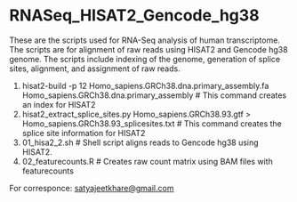 # RNASeq_HISAT2_Gencode_hg38

These are the scripts used for RNA-Seq analysis of human transcriptome. The scripts are for alignment of raw reads using HISAT2 and Gencode hg38 genome. The scripts include indexing of the genome, generation of splice sites, alignment, and assignment of raw reads. 

1. hisat2-build -p 12 Homo_sapiens.GRCh38.dna.primary_assembly.fa Homo_sapiens.GRCh38.dna.primary_assembly # This command creates an index for HISAT2
2. hisat2_extract_splice_sites.py Homo_sapiens.GRCh38.93.gtf > Homo_sapiens.GRCh38.93_splicesites.txt # This command creates the splice site information for HISAT2
3. 01_hisa2_2.sh # Shell script aligns reads to Gencode hg38 using HISAT2. 
4. 02_featurecounts.R # Creates raw count matrix using BAM files with featurecounts

For corresponce: satyajeetkhare@gmail.com
